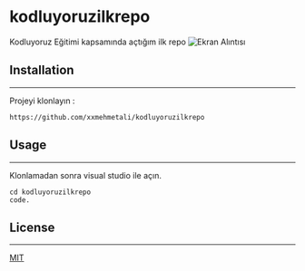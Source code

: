 # kodluyoruzilkrepo
Kodluyoruz Eğitimi kapsamında açtığım ilk repo
![Ekran Alıntısı](https://user-images.githubusercontent.com/118715492/207590597-63f02e1f-1d51-4353-bbc9-d484b90a1b00.JPG)

## Installation

---
Projeyi klonlayın :

```
https://github.com/xxmehmetali/kodluyoruzilkrepo
```

## Usage

---

Klonlamadan sonra visual studio ile açın.

```
cd kodluyoruzilkrepo
code.
```


## License

---

[MIT](https://choosealicense.com/licenses/mit/)
